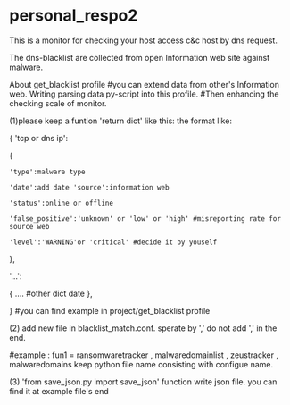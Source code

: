 # personal_respo2

This is a monitor for checking your host access c&c host by dns request.

The dns-blacklist are collected from open Information web site against malware.

About get_blacklist profile #you can extend data from other's Information web. Writing parsing data py-script into this profile. #Then enhancing the checking scale of monitor.

(1)please keep a funtion 'return dict' like this: the format like:

{ 'tcp or dns ip':

  { 
  
    'type':malware type
  
    'date':add date 'source':information web
    
    'status':online or offline
    
    'false_positive':'unknown' or 'low' or 'high' #misreporting rate for source web
    
    'level':'WARNING'or 'critical' #decide it by youself
    
  },
  
  '...':
  
  {
    .... #other dict date
  },
  
} #you can find example in project/get_blacklist profile

(2) add new file in blacklist_match.conf. sperate by ',' do not add ',' in the end. 

#example : fun1 = ransomwaretracker , malwaredomainlist , zeustracker , malwaredomains keep python file name consisting with configue name.

(3) 'from save_json.py import save_json' function write json file. you can find it at example file's end
